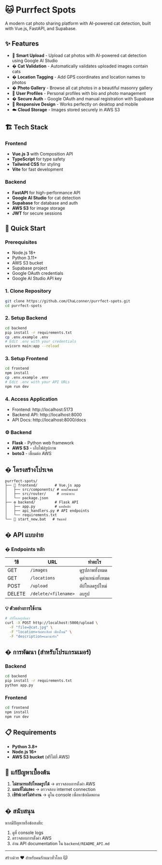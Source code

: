 # 🐱 Purrfect Spots

A modern cat photo sharing platform with AI-powered cat detection, built with Vue.js, FastAPI, and Supabase.

## ✨ Features

- 📸 **Smart Upload** - Upload cat photos with AI-powered cat detection using Google AI Studio
- �️ **Cat Validation** - Automatically validates uploaded images contain cats
- �️ **Location Tagging** - Add GPS coordinates and location names to photos  
- �️ **Photo Gallery** - Browse all cat photos in a beautiful masonry gallery
- 👤 **User Profiles** - Personal profiles with bio and photo management
- � **Secure Auth** - Google OAuth and manual registration with Supabase
- 📱 **Responsive Design** - Works perfectly on desktop and mobile
- ☁️ **Cloud Storage** - Images stored securely in AWS S3

## 🏗️ Tech Stack

### Frontend
- **Vue.js 3** with Composition API
- **TypeScript** for type safety
- **Tailwind CSS** for styling
- **Vite** for fast development

### Backend  
- **FastAPI** for high-performance API
- **Google AI Studio** for cat detection
- **Supabase** for database and auth
- **AWS S3** for image storage
- **JWT** for secure sessions

## 🚀 Quick Start

### Prerequisites
- Node.js 18+
- Python 3.11+
- AWS S3 bucket
- Supabase project
- Google OAuth credentials
- Google AI Studio API key

### 1. Clone Repository
```bash
git clone https://github.com/ChaLconner/purrfect-spots.git
cd purrfect-spots
```

### 2. Setup Backend
```bash
cd backend
pip install -r requirements.txt
cp .env.example .env
# Edit .env with your credentials
uvicorn main:app --reload
```

### 3. Setup Frontend
```bash
cd frontend  
npm install
cp .env.example .env
# Edit .env with your API URLs
npm run dev
```

### 4. Access Application
- Frontend: http://localhost:5173
- Backend API: http://localhost:8000
- API Docs: http://localhost:8000/docs

### ⚙️ Backend
- **Flask** - Python web framework
- **AWS S3** - เก็บไฟล์รูปภาพ
- **boto3** - เชื่อมต่อ AWS

## � โครงสร้างโปรเจค

```
purrfect-spots/
├── 🎨 frontend/        # Vue.js app
│   ├── src/components/ # คอมโพเนนต์
│   ├── src/router/     # การนำทาง
│   └── package.json
├── ⚙️ backend/         # Flask API
│   ├── app.py         # แอปหลัก
│   ├── api_handlers.py # API endpoints
│   └── requirements.txt
└── 🚀 start_new.bat   # รันแอป
```

## � API แบบง่าย

### � Endpoints หลัก

| วิธี | URL | ทำอะไร |
|------|-----|--------|
| GET | `/images` | ดูรูปภาพทั้งหมด |
| GET | `/locations` | ดูตำแหน่งทั้งหมด |
| POST | `/upload` | อัปโหลดรูปใหม่ |
| DELETE | `/delete/<filename>` | ลบรูป |

### 💡 ตัวอย่างการใช้งาน
```bash
# อัปโหลดรูปแมว
curl -X POST http://localhost:5000/upload \
  -F "file=@cat.jpg" \
  -F "location=วัดพระสิงห์ เชียงใหม่" \
  -F "description=แมวน่ารัก"
```

## �️ การพัฒนา (สำหรับโปรแกรมเมอร์)

### Backend
```bash
cd backend
pip install -r requirements.txt
python app.py
```

### Frontend
```bash
cd frontend
npm install
npm run dev
```

## 📋 Requirements

- **Python 3.8+** 
- **Node.js 16+**
- **AWS S3 bucket** (ฟรีได้ที่ AWS)

## 🚨 แก้ปัญหาเบื้องต้น

1. **ไม่สามารถอัปโหลดรูปได้** → ตรวจสอบการตั้งค่า AWS
2. **แผนที่ไม่แสดง** → ตรวจสอบ internet connection
3. **เซิร์ฟเวอร์ไม่ทำงาน** → ดูใน console เพื่อหาข้อผิดพลาด

## � สนับสนุน

หากมีปัญหาหรือข้อสงสัย:
1. ดูที่ console logs
2. ตรวจสอบการตั้งค่า AWS
3. อ่าน API documentation ใน `backend/README_API.md`

---

สร้างด้วย ❤️ สำหรับคนรักแมวทั่วโลก 🐱

